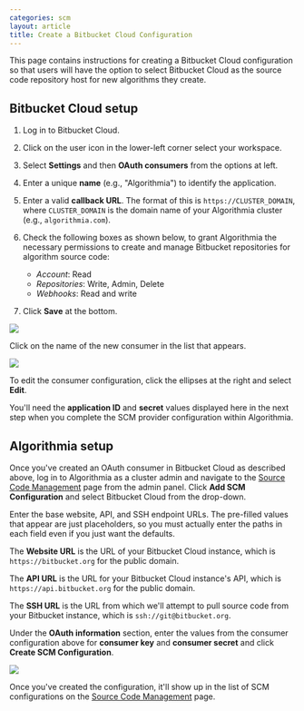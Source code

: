 ```yaml
---
categories: scm
layout: article
title: Create a Bitbucket Cloud Configuration
---
```


This page contains instructions for creating a Bitbucket Cloud configuration so that users will have the option to select Bitbucket Cloud as the source code repository host for new algorithms they create.

## Bitbucket Cloud setup

1.  Log in to Bitbucket Cloud.
2.  Click on the user icon in the lower-left corner select your workspace.
3.  Select **Settings** and then **OAuth consumers** from the options at left.
4.  Enter a unique **name** <span style="font-family: inherit; font-size: 1em;">(e.g., "Algorithmia") to identify the application.</span>
5.  Enter a valid **callback URL**. The format of this is `https://CLUSTER_DOMAIN`, where `CLUSTER_DOMAIN` is the domain name of your Algorithmia cluster (e.g., `algorithmia.com`).
6.  Check the following boxes as shown below, to grant Algorithmia the necessary permissions to create and manage Bitbucket repositories for algorithm source code:

    *   _Account_: Read
    *   _Repositories_: Write, Admin, Delete
    *   _Webhooks_: Read and write
7.  Click **Save** at the bottom.

![]({{site.url}}/developers/images/post_images/algo-images-admin/algo-1620914763845.png)

Click on the name of the new consumer in the list that appears.

![]({{site.url}}/developers/images/post_images/algo-images-admin/algo-1620914873230.png)

To edit the consumer configuration, click the ellipses at the right and select **Edit**.

You'll need the **application ID** and **secret** values <span style="font-family: inherit; font-size: 1em;">displayed here in the next step when you complete the SCM provider configuration within Algorithmia.</span>

## Algorithmia setup

Once you've created an OAuth consumer in Bitbucket Cloud as described above, log in to Algorithmia as a cluster admin and navigate to the [Source Code Management](/exploring-the-admin-panel/687291#managing-scm-provider-options) page from the admin panel. Click **Add SCM Configuration** and select Bitbucket Cloud from the drop-down.

Enter the base website, API, and SSH endpoint URLs. The pre-filled values that appear are just placeholders, so you must actually enter the paths in each field even if you just want the defaults.

The **Website URL** is the URL of your Bitbucket Cloud instance, which is `https://bitbucket.org` for the public domain.

The **API URL** is the URL for your Bitbucket Cloud instance's API, which is `https://api.bitbucket.org` for the public domain.

The **SSH URL** is the URL from which we'll attempt to pull source code from your Bitbucket instance, which is `ssh://git@bitbucket.org`.

Under the **OAuth information** section, enter the values from the consumer configuration above for **consumer key** and **consumer secret** and click **Create SCM Configuration**.

![]({{site.url}}/developers/images/post_images/algo-images-admin/algo-1621526714884.png)

Once you've created the configuration, it'll show up in the list of SCM configurations on the [Source Code Management](/exploring-the-admin-panel/687291#managing-scm-provider-options) page.